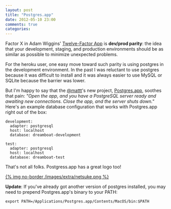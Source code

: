 ```yaml
---
layout: post
title: "Postgres.app"
date: 2012-05-10 23:00
comments: true
categories: 
---
```


Factor X in Adam Wiggins' [Twelve-Factor App](http://www.12factor.net/dev-prod-parity) 
is **dev/prod parity**: the idea that your development, staging, and production environments 
should be as similar as possible to minimize unexpected problems.

For the heroku user, one easy move toward such parity is using postgres in the development 
environment. In the past I was reluctant to use postgres because it was difficult to install
and it was always easier to use MySQL or SQLite because the barrier was lower.

But I'm happy to say that the [@mattt](http://twitter.com/mattt)'s new project, 
[Postgres.app](http://postgresapp.com/), soothes that pain: *"Open the app, and you have 
a PostgreSQL server ready and awaiting new connections. Close the app, and the server shuts down."*
Here's an example database configuration that works with Postgres.app right out of the box:

    development:
      adapter: postgresql
      host: localhost
      database: dreamboat-development

    test:
      adapter: postgresql
      host: localhost
      database: dreamboat-test
      
That's not all folks. Postgress.app has a great logo too!

<a href="http://postgresapp.com/">
  {% img no-border /images/extra/netsuke.png %}
</a>

**Update**: If you've already got another version of postgres installed, you may need to prepend Postgres.app's binary to your PATH:

    export PATH=/Applications/Postgres.app/Contents/MacOS/bin:$PATH
